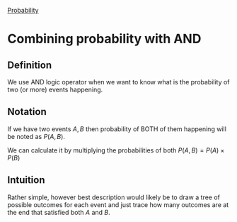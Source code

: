 [Probability](Probability.md)
# Combining probability with AND
## Definition
We use AND logic operator when we want to know what is the probability of two (or more) events happening.

## Notation
If we have two events $A,B$ then probability of BOTH of them happening will be noted as $P(A,B)$.

We can calculate it by multiplying the probabilities of both $P(A,B) = P(A) \times P(B)$

## Intuition
Rather simple, however best description would likely be to draw a tree of possible outcomes for each event and just trace how many outcomes are at the end that satisfied both $A$ and $B$.